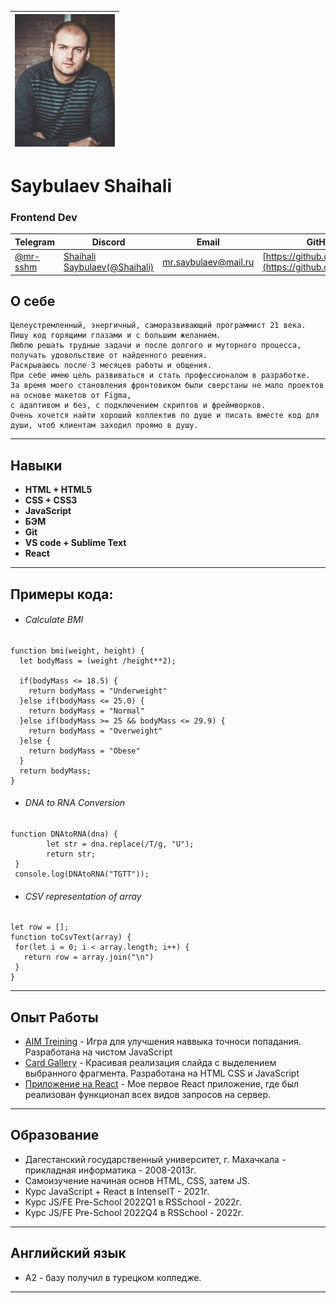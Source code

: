 <img src='./photo_2022-11-27_21-22-41.jpg' width='160'/> |
---------------------------------------------------------|


# Saybulaev Shaihali


### Frontend Dev


Telegram                        |Discord                                             |Email               |GitHub                                                    |
--------------------------------|----------------------------------------------------|--------------------|----------------------------------------------------------|
[@mr-sshm](https://t.me/mr-sshm)|[Shaihali Saybulaev(@Shaihali)](https://discord.com)|mr.saybulaev@mail.ru|[https://github.com/Shaihali](https://github.com/Shaihali)| 

## О себе 
	Целеустремленный, энергичный, саморазвивающий программист 21 века.  
	Пишу код горящими глазами и с большим желанием.
	Люблю решать трудные задачи и после долгого и муторного процесса, получать удовольствие от найденного решения.  
	Раскрываюсь после 3 месяцев работы и общения.  
	При себе имею цель развиваться и стать профессионалом в разработке.  
	За время моего становления фронтовиком были сверстаны не мало проектов на основе макетов от Figma,  
	с адаптивом и без, с подключением скриптов и фреймворков.  
	Очень хочется найти хороший коллектив по душе и писать вместе код для души, чтоб клиентам заходил проямо в душу.

---
## Навыки	
* **HTML + HTML5**
* **CSS + CSS3**
* **JavaScript**
* **БЭМ**
* **Git**
* **VS code + Sublime Text**
* **React**

---

## Примеры кода: 
* ###### Calculate BMI
```
function bmi(weight, height) {
  let bodyMass = (weight /height**2);

  if(bodyMass <= 18.5) {
    return bodyMass = "Underweight"
  }else if(bodyMass <= 25.0) {
    return bodyMass = "Normal"
  }else if(bodyMass >= 25 && bodyMass <= 29.9) {
    return bodyMass = "Overweight"
  }else {
    return bodyMass = "Obese"
  }
  return bodyMass;
}
```
* ###### DNA to RNA Conversion
```
function DNAtoRNA(dna) {
 	 	let str = dna.replace(/T/g, "U");
 	 	return str;
 }
 console.log(DNAtoRNA("TGTT"));
 ```
 * ###### CSV representation of array
 ```
 let row = [];
function toCsvText(array) {
  for(let i = 0; i < array.length; i++) {
    return row = array.join("\n")
  }
}
```
---

## Опыт Работы
* [AIM Treining](https://shaihali.github.io/AIM-game/) - Игра для улучшения наввыка точноси попадания. Разработана на чистом JavaScript
* [Card Gallery](https://shaihali.github.io/card-gallery/) - Красивая реализация слайда с выделением выбранного фрагмента. Разработана на HTML CSS и JavaScript
* [Приложение на React](https://github.com/Shaihali/first-react-app) - Мое первое React приложение, где был реализован функционал всех видов запросов на сервер.  
---

## Образование 
* Дагестанский государственный университет, г. Махачкала - прикладная информатика - 2008-2013г.
* Самоизучение начиная основ HTML, CSS, затем JS.
* Курс JavaScript + React в IntenseIT - 2021г.
* Курс JS/FE Pre-School 2022Q1 в RSSchool - 2022г.
* Курс JS/FE Pre-School 2022Q4 в RSSchool - 2022г.
---

## Английский язык
* А2 - базу получил в турецком колледже.
---